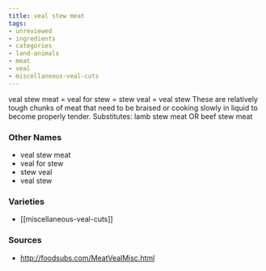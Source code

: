 ```yaml
---
title: veal stew meat
tags:
- unreviewed
- ingredients
- categories
- land-animals
- meat
- veal
- miscellaneous-veal-cuts
---
```

veal stew meat = veal for stew = stew veal = veal stew These are relatively tough chunks of meat that need to be braised or cooking slowly in liquid to become properly tender. Substitutes: lamb stew meat OR beef stew meat

### Other Names

* veal stew meat
* veal for stew
* stew veal
* veal stew

### Varieties

* [[miscellaneous-veal-cuts]]

### Sources
* http://foodsubs.com/MeatVealMisc.html
